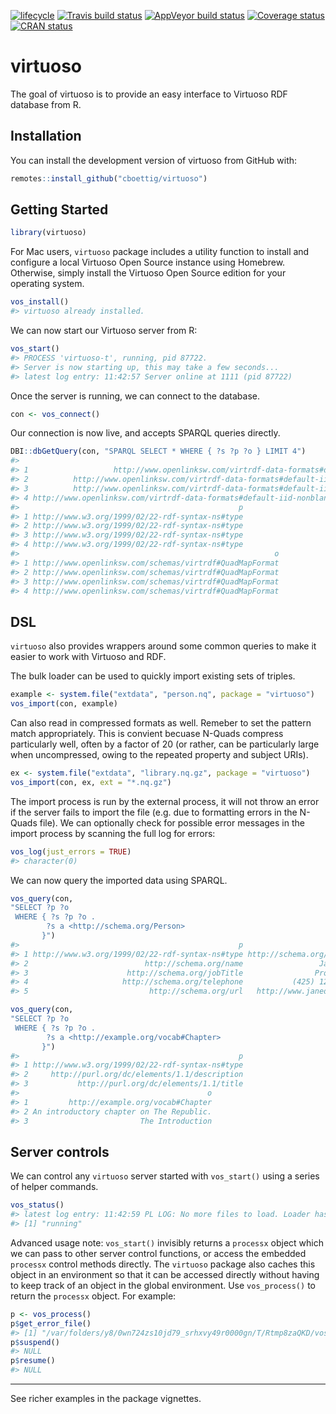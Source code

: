 
[![lifecycle](https://img.shields.io/badge/lifecycle-experimental-orange.svg)](https://www.tidyverse.org/lifecycle/#experimental)
[![Travis build
status](https://travis-ci.org/cboettig/virtuoso.svg?branch=master)](https://travis-ci.org/cboettig/virtuoso)
[![AppVeyor build
status](https://ci.appveyor.com/api/projects/status/github/cboettig/virtuoso?branch=master&svg=true)](https://ci.appveyor.com/project/cboettig/virtuoso)
[![Coverage
status](https://codecov.io/gh/cboettig/virtuoso/branch/master/graph/badge.svg)](https://codecov.io/github/cboettig/virtuoso?branch=master)
[![CRAN
status](https://www.r-pkg.org/badges/version/virtuoso)](https://cran.r-project.org/package=virtuoso)

<!-- README.md is generated from README.Rmd. Please edit that file -->

# virtuoso

The goal of virtuoso is to provide an easy interface to Virtuoso RDF
database from R.

## Installation

You can install the development version of virtuoso from GitHub with:

``` r
remotes::install_github("cboettig/virtuoso")
```

## Getting Started

``` r
library(virtuoso)
```

For Mac users, `virtuoso` package includes a utility function to install
and configure a local Virtuoso Open Source instance using Homebrew.
Otherwise, simply install the Virtuoso Open Source edition for your
operating system.

``` r
vos_install()
#> virtuoso already installed.
```

We can now start our Virtuoso server from R:

``` r
vos_start()
#> PROCESS 'virtuoso-t', running, pid 87722.
#> Server is now starting up, this may take a few seconds...
#> latest log entry: 11:42:57 Server online at 1111 (pid 87722)
```

Once the server is running, we can connect to the database.

``` r
con <- vos_connect()
```

Our connection is now live, and accepts SPARQL queries directly.

``` r
DBI::dbGetQuery(con, "SPARQL SELECT * WHERE { ?s ?p ?o } LIMIT 4")
#>                                                                              s
#> 1                   http://www.openlinksw.com/virtrdf-data-formats#default-iid
#> 2          http://www.openlinksw.com/virtrdf-data-formats#default-iid-nullable
#> 3          http://www.openlinksw.com/virtrdf-data-formats#default-iid-nonblank
#> 4 http://www.openlinksw.com/virtrdf-data-formats#default-iid-nonblank-nullable
#>                                                 p
#> 1 http://www.w3.org/1999/02/22-rdf-syntax-ns#type
#> 2 http://www.w3.org/1999/02/22-rdf-syntax-ns#type
#> 3 http://www.w3.org/1999/02/22-rdf-syntax-ns#type
#> 4 http://www.w3.org/1999/02/22-rdf-syntax-ns#type
#>                                                         o
#> 1 http://www.openlinksw.com/schemas/virtrdf#QuadMapFormat
#> 2 http://www.openlinksw.com/schemas/virtrdf#QuadMapFormat
#> 3 http://www.openlinksw.com/schemas/virtrdf#QuadMapFormat
#> 4 http://www.openlinksw.com/schemas/virtrdf#QuadMapFormat
```

## DSL

`virtuoso` also provides wrappers around some common queries to make it
easier to work with Virtuoso and RDF.

The bulk loader can be used to quickly import existing sets of triples.

``` r
example <- system.file("extdata", "person.nq", package = "virtuoso")
vos_import(con, example)
```

Can also read in compressed formats as well. Remeber to set the pattern
match appropriately. This is convient becuase N-Quads compress
particularly well, often by a factor of 20 (or rather, can be
particularly large when uncompressed, owing to the repeated property and
subject URIs).

``` r
ex <- system.file("extdata", "library.nq.gz", package = "virtuoso")
vos_import(con, ex, ext = "*.nq.gz")
```

The import process is run by the external process, it will not throw an
error if the server fails to import the file (e.g. due to formatting
errors in the N-Quads file). We can optionally check for possible error
messages in the import process by scanning the full log for errors:

``` r
vos_log(just_errors = TRUE)
#> character(0)
```

We can now query the imported data using SPARQL.

``` r
vos_query(con, 
"SELECT ?p ?o 
 WHERE { ?s ?p ?o .
        ?s a <http://schema.org/Person>
       }")
#>                                                 p                        o
#> 1 http://www.w3.org/1999/02/22-rdf-syntax-ns#type http://schema.org/Person
#> 2                          http://schema.org/name                 Jane Doe
#> 3                      http://schema.org/jobTitle                Professor
#> 4                     http://schema.org/telephone           (425) 123-4567
#> 5                           http://schema.org/url   http://www.janedoe.com
```

``` r
vos_query(con, 
"SELECT ?p ?o 
 WHERE { ?s ?p ?o .
        ?s a <http://example.org/vocab#Chapter>
       }")
#>                                                 p
#> 1 http://www.w3.org/1999/02/22-rdf-syntax-ns#type
#> 2     http://purl.org/dc/elements/1.1/description
#> 3           http://purl.org/dc/elements/1.1/title
#>                                          o
#> 1         http://example.org/vocab#Chapter
#> 2 An introductory chapter on The Republic.
#> 3                         The Introduction
```

## Server controls

We can control any `virtuoso` server started with `vos_start()` using a
series of helper commands.

``` r
vos_status()
#> latest log entry: 11:42:59 PL LOG: No more files to load. Loader has finished,
#> [1] "running"
```

Advanced usage note: `vos_start()` invisibly returns a `processx` object
which we can pass to other server control functions, or access the
embedded `processx` control methods directly. The `virtuoso` package
also caches this object in an environment so that it can be accessed
directly without having to keep track of an object in the global
environment. Use `vos_process()` to return the `processx` object. For
example:

``` r
p <- vos_process()
p$get_error_file()
#> [1] "/var/folders/y8/0wn724zs10jd79_srhxvy49r0000gn/T/Rtmp8zaQKD/vos_start1560b2296487.log"
p$suspend()
#> NULL
p$resume()
#> NULL
```

-----

See richer examples in the package vignettes.
